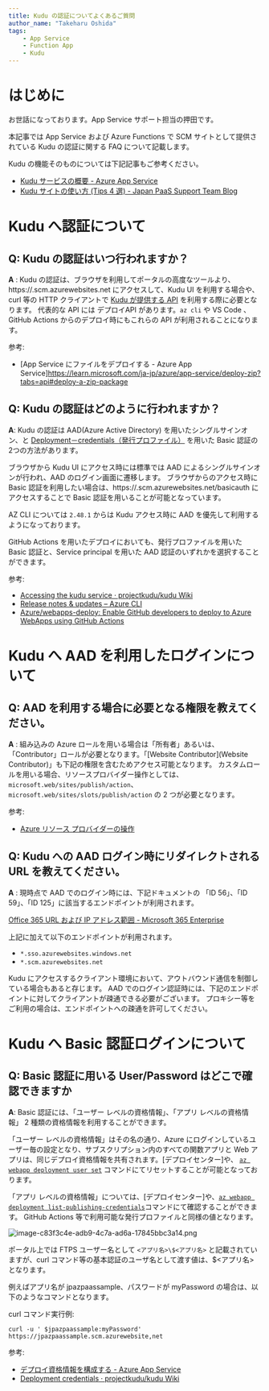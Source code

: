 ```yaml
---
title: Kudu の認証についてよくあるご質問
author_name: "Takeharu Oshida"
tags:
    - App Service
    - Function App
    - Kudu
---
```



# はじめに
お世話になっております。App Service サポート担当の押田です。

本記事では App Service および Azure Functions で SCM サイトとして提供されている Kudu の認証に関する FAQ について記載します。

Kudu の機能そのものについては下記記事もご参考ください。

- [Kudu サービスの概要 - Azure App Service](https://learn.microsoft.com/ja-jp/azure/app-service/resources-kudu)
- [Kudu サイトの使い方 (Tips 4 選) - Japan PaaS Support Team Blog](https://jpazpaas.github.io/blog/2022/11/28/How-to-use-Kudu-site.html)

# Kudu へ認証について

## Q: Kudu の認証はいつ行われますか？
**A** : Kudu の認証は、ブラウザを利用してポータルの高度なツールより、https://<AppName>.scm.azurewebsites.net にアクセスして、Kudu UI を利用する場合や、curl 等の HTTP クライアントで
[Kudu が提供する API](https://github.com/projectkudu/kudu/wiki/REST-API) を利用する際に必要となります。
代表的な API には デプロイAPI があります。`az cli` や VS Code 、GitHub Actions からのデプロイ時にもこれらの API が利用されることになります。

参考:

- [App Service にファイルをデプロイする - Azure App Service]https://learn.microsoft.com/ja-jp/azure/app-service/deploy-zip?tabs=api#deploy-a-zip-package

## Q: Kudu の認証はどのように行われますか？
**A**: Kudu の認証は AAD(Azure Active Directory) を用いたシングルサインオン、と [Deployment－credentials（発行プロファイル）](https://github.com/projectkudu/kudu/wiki/Deployment-credentials) を用いた Basic 認証の2つの方法があります。

ブラウザから Kudu UI にアクセス時には標準では AAD によるシングルサインオンが行われ、AAD のログイン画面に遷移します。
ブラウザからのアクセス時に Basic 認証を利用したい場合は、https://<AppName>.scm.azurewebsites.net/basicauth にアクセスすることで Basic 認証を用いることが可能となっています。

AZ CLI については `2.48.1` からは Kudu アクセス時に AAD を優先して利用するようになっております。

GitHub Actions を用いたデプロイにおいても、発行プロファイルを用いた Basic 認証と、Service principal を用いた AAD 認証のいずれかを選択することができます。

参考:

- [Accessing the kudu service · projectkudu/kudu Wiki](https://github.com/projectkudu/kudu/wiki/Accessing-the-kudu-service#authentication)
- [Release notes & updates – Azure CLI](https://learn.microsoft.com/en-us/cli/azure/release-notes-azure-cli#april-25-2023)
- [Azure/webapps-deploy: Enable GitHub developers to deploy to Azure WebApps using GitHub Actions](
https://github.com/Azure/webapps-deploy)

# Kudu へ AAD を利用したログインについて
## Q: AAD を利用する場合に必要となる権限を教えてください。

**A** : 組み込みの Azure ロールを用いる場合は「所有者」あるいは、「Contributor」ロールが必要となります。「[Website Contributor](Website Contributor)」も下記の権限を含むためアクセス可能となります。
カスタムロールを用いる場合、リソースプロバイダー操作としては、`microsoft.web/sites/publish/action`、`microsoft.web/sites/slots/publish/action` の 2 つが必要となります。

参考:

- [Azure リソース プロバイダーの操作](https://learn.microsoft.com/ja-jp/azure/role-based-access-control/resource-provider-operations#microsoftweb)


## Q: Kudu への AAD ログイン時にリダイレクトされる URL を教えてください。

**A** : 現時点で AAD でのログイン時には、下記ドキュメントの 「ID 56」、「ID 59」、「ID 125」に該当するエンドポイントが利用されます。

[Office 365 URL および IP アドレス範囲 - Microsoft 365 Enterprise](https://learn.microsoft.com/ja-jp/microsoft-365/enterprise/urls-and-ip-address-ranges?view=o365-worldwide#microsoft-365-common-and-office-online)


上記に加えて以下のエンドポイントが利用されます。

- `*.sso.azurewebsites.windows.net`
- `*.scm.azurewebsites.net`

Kudu にアクセスするクライアント環境において、アウトバウンド通信を制御している場合もあると存じます。
AAD でのログイン認証時には、下記のエンドポイントに対してクライアントが疎通できる必要がございます。
プロキシー等をご利用の場合は、エンドポイントへの疎通を許可してください。

# Kudu へ Basic 認証ログインについて
## Q: Basic 認証に用いる User/Password はどこで確認できますか
**A**: Basic 認証には、「ユーザー レベルの資格情報」、「アプリ レベルの資格情報」 2 種類の資格情報を利用することができます。

「ユーザー レベルの資格情報」はその名の通り、Azure にログインしているユーザー毎の設定となり、サブスクリプション内のすべての関数アプリと Web アプリは、同じデプロイ資格情報を共有されます。[デプロイセンター]や、 [`az webapp deployment user set`](https://learn.microsoft.com/ja-jp/cli/azure/webapp/deployment/user?view=azure-cli-latest
) コマンドにてリセットすることが可能となっております。 

「アプリ レベルの資格情報」については、[デプロイセンター]や、[`az webapp deployment list-publishing-credentials`](https://learn.microsoft.com/ja-jp/cli/azure/webapp/deployment?view=azure-cli-latest#az-webapp-deployment-list-publishing-credentials)コマンドにて確認することができます。
GitHub Actions 等で利用可能な発行プロファイルと同様の値となります。

![image-c83f3c4e-adb9-4c7a-ad6a-17845bbc3a14.png]({{site.baseurl}}/media/2023/05/image-c83f3c4e-adb9-4c7a-ad6a-17845bbc3a14.png)

ポータル上では FTPS ユーザー名として `<アプリ名>\$<アプリ名>` と記載されていますが、curl コマンド等の基本認証のユーザ名として渡す値は、$<アプリ名> となります。

例えばアプリ名が jpazpaassample、パスワードが myPassword の場合は、以下のようなコマンドとなります。

curl コマンド実行例:

`curl -u ' $jpazpaassample:myPassword' https://jpazpaassample.scm.azurewebsite,net`


参考:

- [デプロイ資格情報を構成する - Azure App Service](https://learn.microsoft.com/ja-jp/azure/app-service/deploy-configure-credentials?tabs=cli)
- [Deployment credentials · projectkudu/kudu Wiki](https://github.com/projectkudu/kudu/wiki/Deployment-credentials)